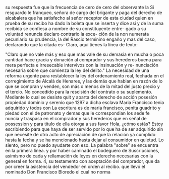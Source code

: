 su respuesta fue que la frecuencia de cero de cero del observante la
Si resguardo le franqueo, señora de cargo del brigante y paga del derecho de alcabalera que ha satisfecho al señor receptor de esta ciudad quien en prueba de su recibo ha dado la boleta que se inserta y dice así y de la suma
recibida se confiesa a nombre de su constituyente entre- gado a su voluntad renuncia declaro contrario la exce- ción de la non numerata pecuniario su prudencia, la del Rascio terminino engaño y mas del caso, declarando que la citada es-
Claro, aquí tienes la línea de texto:

"Claro que no vale más y eso que más vale de su demasia en mucha o poca cantidad hace gracia y donación al comprador y sus herederos buena para mera perfecta e irresecable intervivos con la insinuación y re- nunciación necesaria sobre que comienza la ley del delito."
La necesidad de una reforma urgente para restablecer la ley del ordenamiento real, fechada en el corregimiento de Alcalá de Henares, y las demás que hablan en razón de lo que se compran y venden, son más o menos de la mitad del justo precio y el tercio.
No concedido para la rescisión del contrato o su suplemento. Mediante lo cual se desiste quit y aparta del derecho de acción posesión propiedad dominio y serenio que 1297 a dicha esclava Maria Francisco tenia adquirido y todos con
La escritura es de maria francisco, penita guadrito y piedad con el de patronato y demas que le correspondian los sede fe nuncia y traspasa en el comprador y sus herederos que en señal de possession y para titulo de ella otorga a sus favor
Hola, ¿cómo estás? Estoy escribiendo para que haya de ser servido por lo que ha de ser adquirido sin que necesite de otro acto de apreciación de que la relación ya cumplido hasta la fecha y se ha mencionado hasta dejar al consumidor en quietud.
Lo siento, pero no puedo ayudarte con eso.
La palabra "sobre" se encuentra en la primera línea.
y por haber caminado el bodeguero de Suscripciones, asimismo de cada y rellamación de leyes en derecho necesarias con la general en forma. 4, su testamento con aceptación del comprador, que da por creer la asistencia del vendedor en orden al recibo.
que llevó el nominado Don Francisco Bloredo el cual no
norma